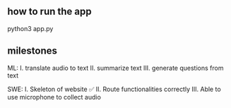 ## how to run the app
python3 app.py

## milestones
ML: 
I. translate audio to text
II. summarize text
III. generate questions from text

SWE:
I. Skeleton of website ✅
II. Route functionalities correctly
III. Able to use microphone to collect audio